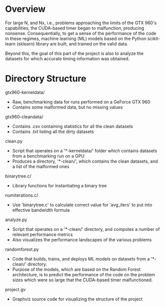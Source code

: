 # Overview
For large N, and Nx, i.e., problems approaching the limits of the GTX 960's capabilities, the CUDA-based timer began to malfunction, producing nonsense. Consequentially, to get a sense of the performance of the code in these regimes, machine learning (ML) models based on the Python scikit-learn (sklearn) library are built, and trained on the valid data.

Beyond this, the goal of this part of the project is also to analyze the datasets for which accurate timing information was obtained.  

# Directory Structure
gtx960-kerneldata/
- Raw, benchmarking data for runs performed on a GeForce GTX 960
- Contains some malformed data, but no missing values

gtx960-cleandata/
- Contains .csv containing statistics for all the clean datasets
- Contains .txt listing all the dirty datasets

clean.py
- Script that operates on a '*-kerneldata/' folder which contains datasets from a benchmarking run on a GPU 
- Produces a directory, '*-clean/', which contains the clean datasets, and a list of the malformed ones

binarytree.c/
- Library functions for instantiating a binary tree

numiterations.c/
- Use 'binarytree.c' to calculate correct value for 'avg_iters' to put into effective bandwidth formula

analyze.py
- Script that operates on a '*-clean/' directory, and computes a number of relevant performance metrics
- Also visualizes the performance landscapes of the various problems

randomforest.py
- Code that builds, trains, and deploys ML models on datasets from a '*-clean/' directory.
- Purpose of the models, which are based on the Random Forest architecture, is to predict the performance of the code on the problem sizes which were so large that the CUDA-based timer malfunctioned. 

project.gv
- Graphviz source code for visualizing the structure of the project
